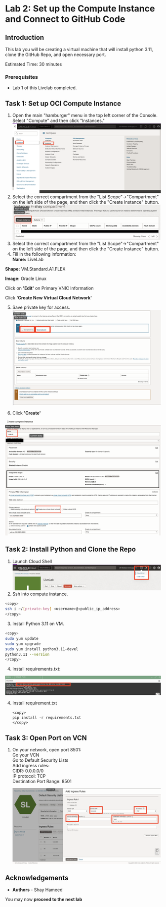 # Lab 2: Set up the Compute Instance and Connect to GitHub Code

## Introduction
This lab you will be creating a virtual machine that will install python 3.11, clone the GitHub Repo, and open necessary port. 

Estimated Time: 30 minutes

### Prerequisites
* Lab 1 of this Livelab completed.

## Task 1: Set up OCI Compute Instance

1. Open the main "hamburger" menu in the top left corner of the Console. Select "Compute" and then click "Instances."
![Selecting Compute from Hamburger Menu](images/hamburger-menu-compute.png)
2. Select the correct compartment from the "List Scope"→"Compartment" on the left side of the page, and then click the "Create Instance" button.
![Clicking Create Compute Instance Button](images/create-instance.png)
3. Select the correct compartment from the "List Scope"→"Compartment" on the left side of the page, and then click the "Create Instance" button.    
4. Fill in the following information:    
**Name:** LiveLab

**Shape:** VM.Standard.A1.FLEX 

**Image:** Oracle Linux

Click on **'Edit'** on Primary VNIC Information  

Click **'Create New Virtual Cloud Network'** 

5. Save private key for access.
    ![Downloading the Private/Public Keys](images/download-private-public-key.png)
    
6. Click **'Create'**    

![Creation Page of the VM](images/on-creation-vm.png)

## Task 2: Install Python and Clone the Repo
1. Launch Cloud Shell    
   ![Opening Cloud Shell](images/open-cloud-shell1.png)
2. Ssh into compute instance.
```bash
<copy>
ssh i ~/[private-key] <username>@<public_ip_address>
</copy>
```

3. Install Python 3.11 on VM.

```bash
<copy>
sudo yum update
sudo yum upgrade
sudo yum install python3.11-devel
python3.11 --version
</copy>
```

4. Install requirements.txt:


![Clone Repo](images/clone-repo3.png)

4. Install requirement.txt  
   ```
   <copy>
   pip install -r requirements.txt 
   </copy>
   ```

## Task 3: Open Port on VCN

1. On your network, open port 8501:  
Go your VCN    
Go to Default Security Lists    
Add ingress rules:    
    CIDR: 0.0.0.0/0    
    IP protocol: TCP    
    Destination Port Range: 8501

   ![Open Port 8501](images/vcn-port-opening.png)

## **Acknowledgements**

* **Authors** - Shay Hameed

You may now **proceed to the next lab**